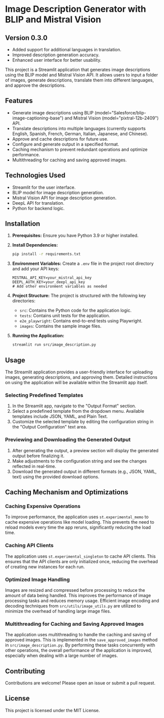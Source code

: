 # Image Description Generator with BLIP and Mistral Vision

## Version 0.3.0

- Added support for additional languages in translation.
- Improved description generation accuracy.
- Enhanced user interface for better usability.

This project is a Streamlit application that generates image descriptions using the BLIP model and Mistral Vision API. It allows users to input a folder of images, generate descriptions, translate them into different languages, and approve the descriptions.

## Features

- Generate image descriptions using BLIP (model="Salesforce/blip-image-captioning-base") and Mistral Vision (model="pixtral-12b-2409") API.
- Translate descriptions into multiple languages (currently supports English, Spanish, French, German, Italian, Japanese, and Chinese).
- Approve and cache descriptions for future use.
- Configure and generate output in a specified format.
- Caching mechanism to prevent redundant operations and optimize performance.
- Multithreading for caching and saving approved images.

## Technologies Used

- Streamlit for the user interface.
- BLIP model for image description generation.
- Mistral Vision API for image description generation.
- DeepL API for translation.
- Python for backend logic.

## Installation

1.  **Prerequisites:** Ensure you have Python 3.9 or higher installed.

2.  **Install Dependencies:**
    ```bash
    pip install -r requirements.txt
    ```

3.  **Environment Variables:** Create a `.env` file in the project root directory and add your API keys:
    ```
    MISTRAL_API_KEY=your_mistral_api_key
    DEEPL_AUTH_KEY=your_deepl_api_key
    # Add other environment variables as needed
    ```

4.  **Project Structure:** The project is structured with the following key directories:
    - `src`: Contains the Python code for the application logic.
    - `tests`: Contains unit tests for the application.
    - `e2e_playwright`: Contains end-to-end tests using Playwright.
    - `images`: Contains the sample image files.

5.  **Running the Application:**
    ```bash
    streamlit run src/image_description.py
    ```

## Usage

The Streamlit application provides a user-friendly interface for uploading images, generating descriptions, and approving them. Detailed instructions on using the application will be available within the Streamlit app itself.

### Selecting Predefined Templates

1. In the Streamlit app, navigate to the "Output Format" section.
2. Select a predefined template from the dropdown menu. Available templates include JSON, YAML, and Plain Text.
3. Customize the selected template by editing the configuration string in the "Output Configuration" text area.

### Previewing and Downloading the Generated Output

1. After generating the output, a preview section will display the generated output before finalizing it.
2. Make adjustments to the configuration string and see the changes reflected in real-time.
3. Download the generated output in different formats (e.g., JSON, YAML, text) using the provided download options.

## Caching Mechanism and Optimizations

### Caching Expensive Operations

To improve performance, the application uses `st.experimental_memo` to cache expensive operations like model loading. This prevents the need to reload models every time the app reruns, significantly reducing the load time.

### Caching API Clients

The application uses `st.experimental_singleton` to cache API clients. This ensures that the API clients are only initialized once, reducing the overhead of creating new instances for each run.

### Optimized Image Handling

Images are resized and compressed before processing to reduce the amount of data being handled. This improves the performance of image processing tasks and reduces memory usage. Efficient image encoding and decoding techniques from `src/utils/image_utils.py` are utilized to minimize the overhead of handling large image files.

### Multithreading for Caching and Saving Approved Images

The application uses multithreading to handle the caching and saving of approved images. This is implemented in the `save_approved_images` method in `src/image_description.py`. By performing these tasks concurrently with other operations, the overall performance of the application is improved, especially when dealing with a large number of images.

## Contributing

Contributions are welcome! Please open an issue or submit a pull request.

## License

This project is licensed under the MIT License.
